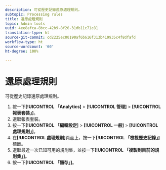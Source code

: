 ```yaml
---
description: 可從歷史記錄還原處理規則。
subtopic: Processing rules
title: 還原處理規則
topic: Admin tools
uuid: 4ee8afca-8bcc-42b9-8f20-31db11c71c81
translation-type: ht
source-git-commit: cd2225ec00190af6b616f313b419935c4f8dfafd
workflow-type: ht
source-wordcount: '60'
ht-degree: 100%

---
```



# 還原處理規則

可從歷史記錄還原處理規則。

1. 按一下&#x200B;**[!UICONTROL 「Analytics]** > **[!UICONTROL 管理]** > **[!UICONTROL 報表套裝」]**。
1. 選取報表套裝。
1.  按一下&#x200B;**[!UICONTROL 「編輯設定]** > **[!UICONTROL 一般]** > **[!UICONTROL 處理規則」]**。
1. 在&#x200B;**[!UICONTROL 處理規則]**&#x200B;頁面上，按一下&#x200B;**[!UICONTROL 「檢視歷史記錄」]**&#x200B;標籤。
1. 選取最近一次已知可用的規則集，並按一下&#x200B;**[!UICONTROL 「複製到目前的規則集」]**。
1. 按一下&#x200B;**[!UICONTROL 「儲存」]**。
